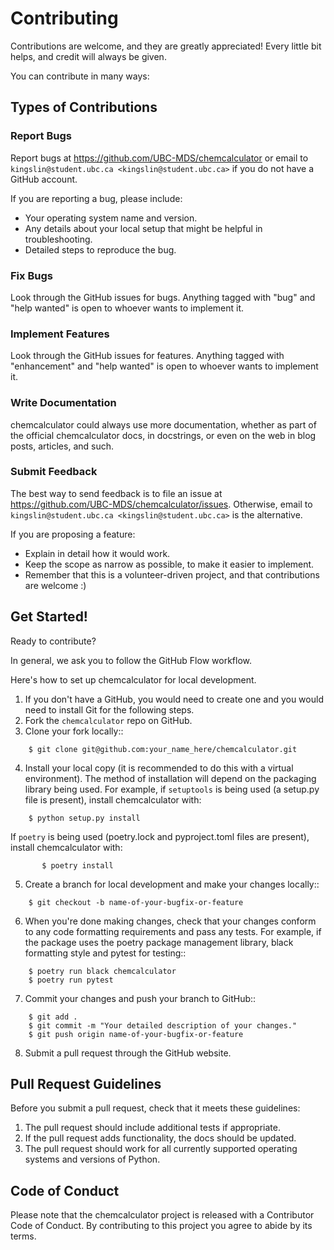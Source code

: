 # Contributing

Contributions are welcome, and they are greatly appreciated! Every little bit
helps, and credit will always be given.

You can contribute in many ways:

## Types of Contributions

### Report Bugs

Report bugs at https://github.com/UBC-MDS/chemcalculator or email to `kingslin@student.ubc.ca <kingslin@student.ubc.ca>` if you do not have a GitHub account.

If you are reporting a bug, please include:

* Your operating system name and version.
* Any details about your local setup that might be helpful in troubleshooting.
* Detailed steps to reproduce the bug.

### Fix Bugs

Look through the GitHub issues for bugs. Anything tagged with "bug" and "help
wanted" is open to whoever wants to implement it.

### Implement Features

Look through the GitHub issues for features. Anything tagged with "enhancement"
and "help wanted" is open to whoever wants to implement it.

### Write Documentation

chemcalculator could always use more documentation, whether as part of the
official chemcalculator docs, in docstrings, or even on the web in blog posts,
articles, and such.

### Submit Feedback

The best way to send feedback is to file an issue at https://github.com/UBC-MDS/chemcalculator/issues. Otherwise, email to `kingslin@student.ubc.ca <kingslin@student.ubc.ca>` is the alternative. 

If you are proposing a feature:

* Explain in detail how it would work.
* Keep the scope as narrow as possible, to make it easier to implement.
* Remember that this is a volunteer-driven project, and that contributions
  are welcome :)

## Get Started!

Ready to contribute?

In general, we ask you to follow the GitHub Flow workflow.

Here's how to set up chemcalculator for local development.
1. If you don't have a GitHub, you would need to create one and you would need to install Git for the following steps.
2. Fork the `chemcalculator` repo on GitHub.
3. Clone your fork locally::
```
    $ git clone git@github.com:your_name_here/chemcalculator.git
```
4. Install your local copy (it is recommended to do this with a virtual environment). The method of installation will depend on the packaging library being used.
   For example, if `setuptools` is being used (a setup.py file is present), install chemcalculator with:

```
    $ python setup.py install
```
   If `poetry` is being used (poetry.lock and pyproject.toml files are present), install chemcalculator with:

```
       $ poetry install
```
5. Create a branch for local development and make your changes locally::
```
    $ git checkout -b name-of-your-bugfix-or-feature
```
6. When you're done making changes, check that your changes conform to any code formatting requirements and pass any tests.
   For example, if the package uses the poetry package management library, black formatting style and pytest for testing::
```
    $ poetry run black chemcalculator
    $ poetry run pytest
```
7. Commit your changes and push your branch to GitHub::
```
    $ git add .
    $ git commit -m "Your detailed description of your changes."
    $ git push origin name-of-your-bugfix-or-feature
```
8. Submit a pull request through the GitHub website.

Pull Request Guidelines
-----------------------

Before you submit a pull request, check that it meets these guidelines:

1. The pull request should include additional tests if appropriate.
2. If the pull request adds functionality, the docs should be updated.
3. The pull request should work for all currently supported operating systems and versions of Python.

Code of Conduct
---------------
Please note that the chemcalculator project is released with a Contributor Code of Conduct. By contributing to this project you agree to abide by its terms.
